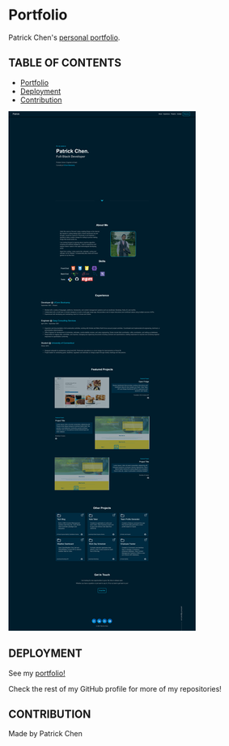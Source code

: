 # Portfolio

Patrick Chen's [personal portfolio](https://patrickchen.dev/).

## TABLE OF CONTENTS

* [Portfolio](#portfolio)
* [Deployment](#deployment)
* [Contribution](#contribution)

![Alt text](./assets/images/screenshots/portfolio-screenshot-2.png "portfolio page screenshot") 

## DEPLOYMENT
See my [portfolio!](https://patrickchen.dev/)

Check the rest of my GitHub profile for more of my repositories!

## CONTRIBUTION
Made by Patrick Chen
